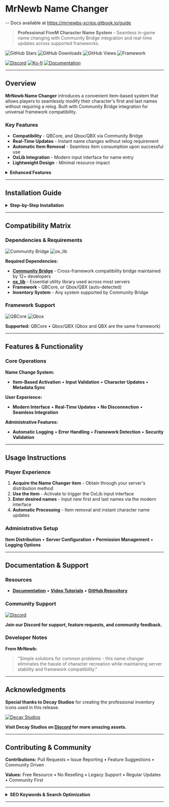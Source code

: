 # MrNewb Name Changer
-- Docs available at https://mrnewbs-scrips.gitbook.io/guide

> **Professional FiveM Character Name System** - Seamless in-game name changing with Community Bridge integration and real-time updates across supported frameworks.

![GitHub Stars](https://img.shields.io/github/stars/MrNewb/MrNewbNameChanger?style=for-the-badge&color=FFD700) ![GitHub Downloads](https://img.shields.io/github/downloads/MrNewb/MrNewbNameChanger/total?style=for-the-badge&color=00FF00) ![GitHub Views](https://img.shields.io/badge/Views-1.8K+-purple?style=for-the-badge&logo=github) ![Framework](https://img.shields.io/badge/Framework-ESX%20%7C%20QBCore%20%7C%20Qbox-blue?style=for-the-badge)

[![Discord](https://img.shields.io/discord/1204398264812830720?label=Discord&logo=discord&color=7289DA&style=for-the-badge)](https://discord.gg/mrnewbscripts) [![Ko-fi](https://img.shields.io/badge/Support-Ko--fi-FF5E5B?style=for-the-badge&logo=ko-fi)](https://ko-fi.com/R5R76BIM9) [![Documentation](https://img.shields.io/badge/Docs-GitBook-blue?style=for-the-badge&logo=gitbook)](https://mrnewbs-scrips.gitbook.io/guide)

---

## Overview

**MrNewb Name Changer** introduces a convenient item-based system that allows players to seamlessly modify their character's first and last names without requiring a relog. Built with Community Bridge integration for universal framework compatibility.

### Key Features

- **Compatibility** - QBCore, and Qbox/QBX via Community Bridge
- **Real-Time Updates** - Instant name changes without relog requirement
- **Automatic Item Removal** - Seamless item consumption upon successful use
- **OxLib Integration** - Modern input interface for name entry
- **Lightweight Design** - Minimal resource impact

<details>
<summary><strong>Enhanced Features</strong></summary>

**Character Management:**
- **First Name Updates** • **Last Name Updates** • **Instant Metadata Sync** • **Character Info Updates**

**User Experience:**
- **Modern Input Interface** • **No Relog Required** • **Automatic Validation** • **Error Handling**

</details>

---

## Installation Guide

<details>
<summary><strong>Step-by-Step Installation</strong></summary>

### Prerequisites
- **Community Bridge** (install first) • **Ox Library** • **Framework** (auto-detected) • **Inventory System**

### Quick Setup
1. Extract to `resources` folder
2. Add `ensure MrNewbNameChanger` to `server.cfg`
3. Configure the item in your inventory system
4. Restart server

### Item Configuration
**QBCore Example:**
```lua
['name_changer'] = {
    ['name'] = 'name_changer',
    ['label'] = 'Name Changer',
    ['weight'] = 100,
    ['type'] = 'item',
    ['image'] = 'name_changer.png',
    ['unique'] = false,
    ['useable'] = true,
    ['shouldClose'] = true,
    ['combinable'] = nil,
    ['description'] = 'Change your character name'
}
```

For detailed configuration guides, visit our complete documentation.

</details>

---

## Compatibility Matrix

### Dependencies & Requirements
![Community Bridge](https://img.shields.io/badge/Requires-Community_Bridge-critical?style=for-the-badge&logo=bridge&logoColor=white) ![ox_lib](https://img.shields.io/badge/Requires-ox__lib-orange?style=for-the-badge&logo=library&logoColor=white)

**Required Dependencies:**
- **[Community Bridge](https://github.com/TheOrderFivem/community_bridge/tree/main)** - Cross-framework compatibility bridge maintained by 12+ developers
- **[ox_lib](https://github.com/overextended/ox_lib)** - Essential utility library used across most servers
- **Framework** - QBCore, or Qbox/QBX (auto-detected)
- **Inventory System** - Any system supported by Community Bridge

### Framework Support
![QBCore](https://img.shields.io/badge/QBCore-✅_Compatible-green?style=flat-square) ![Qbox](https://img.shields.io/badge/Qbox/QBX-✅_Compatible-green?style=flat-square)

**Supported:** QBCore • Qbox/QBX (Qbox and QBX are the same framework)

---

## Features & Functionality

### Core Operations
**Name Change System:**
- **Item-Based Activation** • **Input Validation** • **Character Updates** • **Metadata Sync**

**User Experience:**
- **Modern Interface** • **Real-Time Updates** • **No Disconnection** • **Seamless Integration**

**Administrative Features:**
- **Automatic Logging** • **Error Handling** • **Framework Detection** • **Security Validation**

---

## Usage Instructions

### Player Experience
1. **Acquire the Name Changer item** - Obtain through your server's distribution method
2. **Use the item** - Activate to trigger the OxLib input interface
3. **Enter desired names** - Input new first and last names via the modern interface
4. **Automatic Processing** - Item removal and instant character name updates

### Administrative Setup
**Item Distribution** • **Server Configuration** • **Permission Management** • **Logging Options**

---

## Documentation & Support

### Resources
- **[Documentation](https://mrnewbs-scrips.gitbook.io/guide)** • **[Video Tutorials](https://www.youtube.com/@mrnewb2819)** • **[GitHub Repository](https://github.com/MrNewb/MrNewbNameChanger)**

### Community Support
[![Discord](https://discordapp.com/api/guilds/1204398264812830720/widget.png?style=banner2)](https://discord.gg/mrnewbscripts)

**Join our Discord for support, feature requests, and community feedback.**

### Developer Notes
**From MrNewb:**
> "Simple solutions for common problems - this name changer eliminates the hassle of character recreation while maintaining server stability and framework compatibility."

---

## Acknowledgments

**Special thanks to Decay Studios** for creating the professional inventory icons used in this release.

[![Decay Studios](https://i.imgur.com/a6n1J4u.png)](https://discord.gg/yDXZwZPjdN)

**Visit Decay Studios on [Discord](https://discord.gg/yDXZwZPjdN) for more amazing assets.**

---

## Contributing & Community

**Contributions:** Pull Requests • Issue Reporting • Feature Suggestions • Community Driven

**Values:** Free Resource • No Reselling • Legacy Support • Regular Updates • Community First

---

<details>
<summary><strong>SEO Keywords & Search Optimization</strong></summary>

**FiveM Scripts:** FiveM scripts • FiveM resources • FiveM development • FiveM server scripts • Custom FiveM scripts • Professional FiveM scripts • FiveM script developer • FiveM lua scripts • Best FiveM scripts • Free FiveM scripts • Quality FiveM scripts • Name changer scripts

**Character Management:** FiveM name changer • Character name change • Player name system • FiveM character management • Name update script • Character customization • Player identity • Character modification

**Framework Compatibility:** QBCore scripts • Qbox scripts • QBX scripts • QB-Core resources • Multi-framework scripts • QBCore resources • Framework compatibility • Universal FiveM scripts • Cross-framework development • ESX QBCore Qbox compatibility

**User Experience:** No relog required • Real-time updates • Seamless integration • Modern interface • OxLib integration • User-friendly scripts • Quality of life • Player convenience

**Free Resources:** Free FiveM scripts • Open source FiveM • Community FiveM scripts • No escrow FiveM • Unencrypted scripts • Community resources • Free roleplay scripts • Open source roleplay • Community driven development

**Roleplay Enhancement:** GTA V roleplay • GTA RP scripts • Roleplay server scripts • RP server resources • Immersive roleplay • Professional roleplay scripts • Roleplay enhancement tools • Character roleplay • Identity management

**Technical Features:** Lua programming • Lua scripting • FiveM development • Lightweight scripts • Performance optimization • Community Bridge integration • Ox Library integration • Modern framework support • Item-based systems

**Search Tags:** `fivem-scripts` `name-changer` `character-management`  `qbcore-scripts` `qbox-scripts` `qbx-scripts` `player-identity` `character-customization` `no-relog` `real-time-updates` `free-fivem` `lua-programming` `gta5-roleplay` `roleplay-scripts` `oxlib-integration` `community-bridge` `item-based` `professional-scripts` `open-source` `multi-framework` `qb-core` `qbox` `qbx` `free` `script` `mrnewb` `community_bridge`

</details>

---
